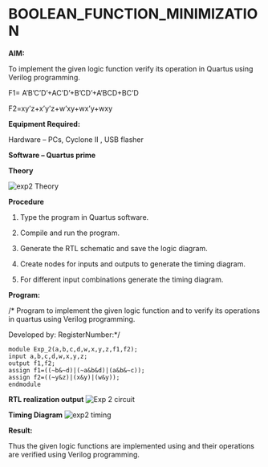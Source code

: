 # BOOLEAN_FUNCTION_MINIMIZATION

**AIM:**

To implement the given logic function verify its operation in Quartus using Verilog programming.

F1= A’B’C’D’+AC’D’+B’CD’+A’BCD+BC’D 

F2=xy’z+x’y’z+w’xy+wx’y+wxy

**Equipment Required:**

Hardware – PCs, Cyclone II , USB flasher

**Software – Quartus prime**

**Theory**


![exp2 Theory](https://github.com/user-attachments/assets/7160c3aa-286b-40a0-85be-02cb2ee4a9b5)



**Procedure**

1.	Type the program in Quartus software.

2.	Compile and run the program.

3.	Generate the RTL schematic and save the logic diagram.

4.	Create nodes for inputs and outputs to generate the timing diagram.

5.	For different input combinations generate the timing diagram.


**Program:**

/* Program to implement the given logic function and to verify its operations in quartus using Verilog programming. 

Developed by: RegisterNumber:*/
```
module Exp_2(a,b,c,d,w,x,y,z,f1,f2);
input a,b,c,d,w,x,y,z;
output f1,f2;
assign f1=((~b&~d)|(~a&b&d)|(a&b&~c));
assign f2=((~y&z)|(x&y)|(w&y));
endmodule
```


**RTL realization output**
![Exp 2 circuit](https://github.com/user-attachments/assets/7f468745-ff92-433f-a3a6-0fc5af71c6c7)


**Timing Diagram**
![exp2 timing](https://github.com/user-attachments/assets/82949a8c-4e09-4806-ab48-ca0fe700018c)


**Result:**

Thus the given logic functions are implemented using and their operations are verified using Verilog programming.

